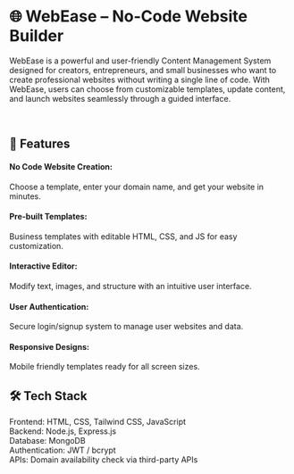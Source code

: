 # 🌐 WebEase – No-Code Website Builder
<p>
WebEase is a powerful and user-friendly Content Management System designed for creators, entrepreneurs, and small businesses who want to create professional websites without writing a single line of code. With WebEase, users can choose from customizable templates, update content, and launch websites seamlessly through a guided interface.
</p>

</br>

<h2>🚀 Features </h2>

<h4>No Code Website Creation:</h4> 
Choose a template, enter your domain name, and get your website in minutes.
<h4>Pre-built Templates:</h4> 
<p>Business templates with editable HTML, CSS, and JS for easy customization.</p>
<h4>Interactive Editor:</h4> 
<p>Modify text, images, and structure with an intuitive user interface. </p>
<h4>User Authentication:</h4> 
<p>Secure login/signup system to manage user websites and data.</p>
<h4>Responsive Designs:</h4> 
<p>Mobile friendly templates ready for all screen sizes.</p>

<h2>🛠️ Tech Stack</h2>
Frontend: HTML, CSS, Tailwind CSS, JavaScript <br>
Backend: Node.js, Express.js <br>
Database: MongoDB <br>
Authentication: JWT / bcrypt <br>
APIs: Domain availability check via third-party APIs 
